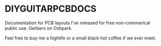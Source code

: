 # DIYGUITARPCBDOCS

Documentation for PCB layouts I've released for free non-commerical public use.  Gerbers on Oshpark.

Feel free to buy me a highlife or a small black hot coffee if we ever meet.
